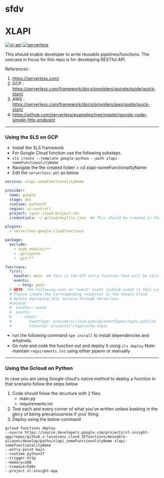# sfdv
# XLAPI
[![xl-api](https://img.shields.io/badge/xl--api-location--analytics-orange)](http://www.x-locations.com)  [![serverless](http://public.serverless.com/badges/v3.svg)](http://www.serverless.com)

This should enable developer to write reusable pipelines/functions.
The usecase in focus for this repo is for developing RESTful API.

References : 
1. https://serverless.com/
2. GCP : https://serverless.com/framework/docs/providers/google/guide/quick-start/
3. AWS : https://serverless.com/framework/docs/providers/aws/guide/quick-start/
4. https://github.com/serverless/examples/tree/master/google-node-simple-http-endpoint

***
### Using the SLS on GCP

* Install the SLS framework 
* For Google Cloud function use the following substeps.
 * `sls create --template google-python --path xlapi-someFunctionalityName`
 * Navigate the the created folder > cd xlapi-someFunctionalityName
 * Edit the `serverless.yml` as below
```yml
service: xlapi-someFunctionalityName

provider:
  name: google
  stage: dev
  runtime: python37
  region: us-central1
  project: <your-cloud-project-id>
  credentials: ~/.gcloud/keyfile.json  ## This should be created in the first step of sls setup

plugins:
  - serverless-google-cloudfunctions

package:
  exclude:
    - node_modules/**
    - .gitignore
    - .git/**

functions:
  first:
    handler: main  ## This is the GCF entry function that will be called when the GCF is invoked
    events:
      - http: path
  # NOTE: the following uses an "event" event (pubSub event in this case).
  # Please create the corresponding resources in the Google Cloud
  # before deploying this service through Serverless
  #second:
  #  handler: event
  #  events:
  #    - event:
  #        eventType: providers/cloud.pubsub/eventTypes/topic.publish
  #        resource: projects/*/topics/my-topic
```


 * run the following command `npm install` to install dependencies and whatnots.
 * Go nuts and code the function out and deploy it using `sls deploy`
   Note: maintain `requirements.txt` using either pipenv or manually

***
### Using the Gcloud on Python

In case you are using Google cloud's native method to deploy a function in that scenario follow the steps below

1. Code should folow the structure with 2 files.
   * main.py
   * requirements.txt
2. Test each and every corner of what you've written unless basking in the glory of being precariousness if your thing.
3. Deploy using the below command 
```
gcloud functions deploy 
--source https://source.developers.google.com/projects/xl-insight-app/repos/github_x-locations_cloud_5Ffunctions/moveable-aliases/develop/paths/xlapi_someFunctionalityName xlapi-someFunctionalityName 
--entry-point main 
--runtime python37 
--trigger-http 
--memory=2GB 
--timeout=540s 
--project xl-insight-app
```
